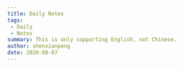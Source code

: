 ```yaml
---
title: Daily Notes
tags: 
 - Daily
 - Notes
summary: This is only supporting English, not Chinese.
author: shenxianpeng
date: 2020-08-07
---
```


